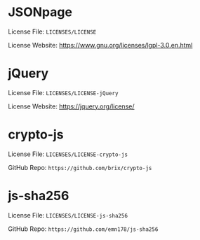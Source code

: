 # JSONpage

License File: `LICENSES/LICENSE`

License Website: https://www.gnu.org/licenses/lgpl-3.0.en.html

# jQuery

License File: `LICENSES/LICENSE-jQuery`

License Website: https://jquery.org/license/

# crypto-js

License File: `LICENSES/LICENSE-crypto-js`

GitHub Repo: `https://github.com/brix/crypto-js`

# js-sha256

License File: `LICENSES/LICENSE-js-sha256`

GitHub Repo: `https://github.com/emn178/js-sha256`
